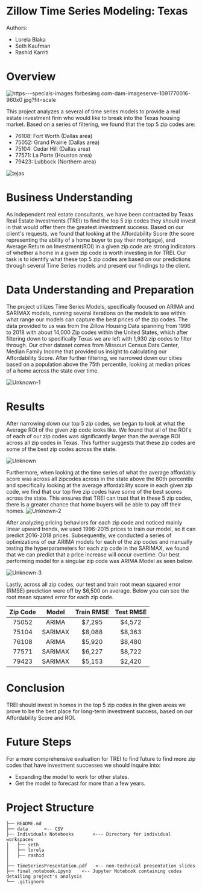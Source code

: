 # Zillow Time Series Modeling: Texas 
Authors: 
- Lorela Blaka
- Seth Kaufman
- Rashid Karriti

# Overview
![https---specials-images forbesimg com-dam-imageserve-1091770016-960x0 jpg?fit=scale](https://user-images.githubusercontent.com/82670256/136472341-8f62454c-20bc-4df1-abc1-e6ab32aa90e9.jpeg)

This project analyzes a several of time series models to provide a real estate investment firm who would like to break into the Texas housing market. Based on a series of filtering, we found that the top 5 zip codes are:  
- 76108: Fort Worth (Dallas area)
- 75052: Grand Prairie (Dallas area)
- 75104: Cedar Hill (Dallas area)
- 77571: La Porte (Houston area)
- 79423: Lubbock (Northern area)

![tejas](https://user-images.githubusercontent.com/82670256/136484300-b6cab662-0eef-4af2-8a60-f2b49a37fd69.PNG)

# Business Understanding
As independent real estate consultants, we have been contracted by Texas Real Estate Investments (TREI) to find the top 5 zip codes they should invest in that would offer them the greatest investment success. Based on our client's requests, we found that looking at the Affordability Score (the score representing the ability of a home buyer to pay their mortgage), and Average Return on Investment(ROI) in a given zip code are strong indicators of whether a home in a given zip code is worth investing in for TREI. Our task is to identify what these top 5 zip codes are based on our predictions through several Time Series models and present our findings to the client. 

# Data Understanding and Preparation
The project utilizes Time Series Models, specifically focused on ARIMA and SARIMAX models, running several iterations on the models to see within what range our models can capture the best prices of the zip codes. The data provided to us was from the Zillow Housing Data spanning from 1996 to 2018 with about 14,000 Zip codes within the United States, which after filtering down to specifically Texas we are left with 1,930 zip codes to filter through. Our other dataset comes from Missouri Census Data Center, Median Family Income that provided us insight to calculating our Affordability Score. After further filtering, we narrowed down our cities based on a population above the 75th percentile, looking at median prices of a home across the state over time. 

![Unknown-1](https://user-images.githubusercontent.com/82670256/136558177-d65ae03c-345e-43c8-936e-e3ec4874b4f4.png)



# Results
After narrowing down our top 5 zip codes, we began to look at what the Average ROI of the given zip code looks like. We found that all of the ROI's of each of our zip codes was significantly larger than the average ROI across all zip codes in Texas. This further suggests that these zip codes are some of the best zip codes across the state. 

![Unknown](https://user-images.githubusercontent.com/82670256/136482733-73546361-3a38-4675-a6fe-1b6012122bbd.png)
 
Furthermore, when looking at the time series of what the average affordably score was across all zipcodes across in the state above the 80th percentile and specifically looking at the average affordability score in each given zip code, we find that our top five zip codes have some of the best scores across the state. This ensures that TREI can trust that in these 5 zip codes, there is a greater chance that home buyers will be able to pay off their homes. 
![Unknown-2](https://user-images.githubusercontent.com/82670256/136482764-9d5a619f-b2af-4f79-b2fc-f56ea49e6259.png)

After analyzing pricing behaviors for each zip code and noticed mainly linear upward trends, we used 1996-2015 prices to train our model, so it can predict 2016-2018 prices. Subsequently, we conducted a series of optimizations of our ARIMA models for each of the zip codes and manually testing the hyperparameters for each zip code in the SARIMAX, we found that we can predict that a price increase will occur overtime. Our best performing model for a singular zip code was ARIMA Model as seen below. 

![Unknown-3](https://user-images.githubusercontent.com/82670256/136556683-f90816d1-0df4-45be-bd78-6b734e8f1935.png)

Lastly, across all zip codes, our test and train root mean squared error (RMSE) prediction were off by $6,500 on average. Below you can see the root mean squared error for each zip code. 

| Zip Code | Model | Train RMSE | Test RMSE | 
| :---: | :---: | :---: | :---: | 
| 75052 | ARIMA | $7,295 | $4,572 | 
| 75104 | SARIMAX | $8,088 | $8,363 | 
| 76108 | ARIMA | $5,920 | $8,480 | 
| 77571 | SARIMAX | $6,227 | $8,722 | 
| 79423 | SARIMAX | $5,153 | $2,420 | 

# Conclusion 
TREI should invest in homes in the top 5 zip codes in the given areas we prove to be the best place for long-term investment success, based on our Affordability Score and ROI. 

# Future Steps
For a more comprehensive evaluation for TREI to find future to find more zip codes that have investment successes we should inquire into:
- Expanding the model to work for other states.
- Get the model to forecast for more than a few years. 

# Project Structure
  ```
├── README.md
├── data      <-- CSV 
├── Individuals Notebooks       <--- Directory for individual workspaces
│   ├── seth
│   ├── lorela
│   ├── rashid
│   
├── TimeSeriesPresentation.pdf   <-- non-technical presentation slides
├── final_notebook.ipynb    <-- Jupyter Notebook containing codes detailing project's analysis 
└── .gitignore
```

